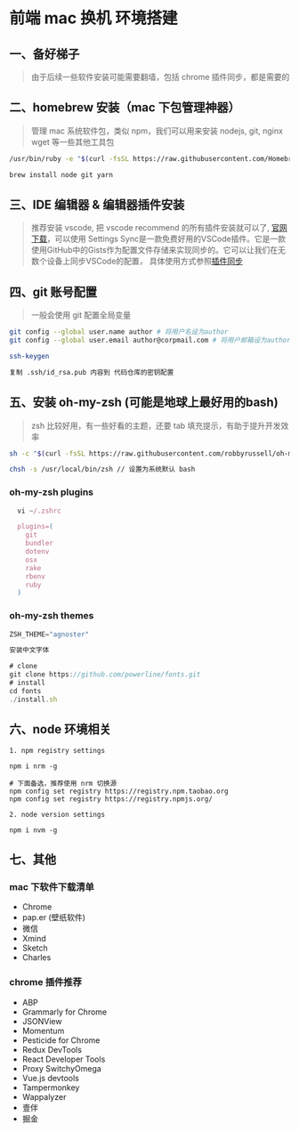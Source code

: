 # 前端 mac 换机 环境搭建

## 一、备好梯子

> 由于后续一些软件安装可能需要翻墙，包括 chrome 插件同步，都是需要的

## 二、homebrew 安装（mac 下包管理神器）

> 管理 mac 系统软件包，类似 npm，我们可以用来安装 nodejs, git, nginx wget 等一些其他工具包

```sh
/usr/bin/ruby -e "$(curl -fsSL https://raw.githubusercontent.com/Homebrew/install/master/install)"

brew install node git yarn
```

## 三、IDE 编辑器 & 编辑器插件安装

> 推荐安装 vscode, 把 vscode recommend 的所有插件安装就可以了, [官网下载](https://code.visualstudio.com/)，可以使用
Settings Sync是一款免费好用的VSCode插件。它是一款使用GitHub中的Gists作为配置文件存储来实现同步的。它可以让我们在无数个设备上同步VSCode的配置，
具体使用方式参照[插件同步](https://juejin.cn/post/6844904145749540877)

## 四、git 账号配置

> 一般会使用 git 配置全局变量

```sh
git config --global user.name author # 将用户名设为author
git config --global user.email author@corpmail.com # 将用户邮箱设为author@corpmail.com

ssh-keygen

复制 .ssh/id_rsa.pub 内容到 代码仓库的密钥配置

```

## 五、安装 oh-my-zsh (可能是地球上最好用的bash)

> zsh 比较好用，有一些好看的主题，还要 tab 填充提示，有助于提升开发效率

```sh
sh -c "$(curl -fsSL https://raw.githubusercontent.com/robbyrussell/oh-my-zsh/master/tools/install.sh)"

chsh -s /usr/local/bin/zsh // 设置为系统默认 bash
```

### oh-my-zsh plugins

```js
  vi ~/.zshrc

  plugins=(
    git
    bundler
    dotenv
    osx
    rake
    rbenv
    ruby
  )
```

### oh-my-zsh themes

```js
ZSH_THEME="agnoster"

安装中文字体

# clone
git clone https://github.com/powerline/fonts.git
# install
cd fonts
./install.sh
```

## 六、node 环境相关

```
1. npm registry settings

npm i nrm -g

# 下面备选，推荐使用 nrm 切换源
npm config set registry https://registry.npm.taobao.org
npm config set registry https://registry.npmjs.org/

2. node version settings

npm i nvm -g

```

## 七、其他

### mac 下软件下载清单

- Chrome
- pap.er (壁纸软件)
- 微信
- Xmind
- Sketch
- Charles

### chrome 插件推荐

- ABP
- Grammarly for Chrome
- JSONView
- Momentum
- Pesticide for Chrome
- Redux DevTools
- React Developer Tools
- Proxy SwitchyOmega
- Vue.js devtools
- Tampermonkey
- Wappalyzer
- 壹伴
- 掘金